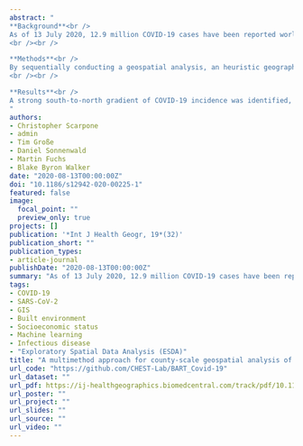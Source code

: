 ```yaml
---
abstract: "
**Background**<br />
As of 13 July 2020, 12.9 million COVID-19 cases have been reported worldwide. Prior studies have demonstrated that local socioeconomic and built environment characteristics may significantly contribute to viral transmission and incidence rates, thereby accounting for some of the spatial variation observed. Due to uncertainties, non-linearities, and multiple interaction effects observed in the associations between COVID-19 incidence and socioeconomic, infrastructural, and built environment characteristics, we present a structured multimethod approach for analysing cross-sectional incidence data within in an Exploratory Spatial Data Analysis (ESDA) framework at the NUTS3 (county) scale.
<br /><br />

**Methods**<br />
By sequentially conducting a geospatial analysis, an heuristic geographical interpretation, a Bayesian machine learning analysis, and parameterising a Generalised Additive Model (GAM), we assessed associations between incidence rates and 368 independent variables describing geographical patterns, socioeconomic risk factors, infrastructure, and features of the build environment. A spatial trend analysis and Local Indicators of Spatial Autocorrelation were used to characterise the geography of age-adjusted COVID-19 incidence rates across Germany, followed by iterative modelling using Bayesian Additive Regression Trees (BART) to identify and measure candidate explanatory variables. Partial dependence plots were derived to quantify and contextualise BART model results, followed by the parameterisation of a GAM to assess correlations.
<br /><br />

**Results**<br />
A strong south-to-north gradient of COVID-19 incidence was identified, facilitating an empirical classification of the study area into two epidemic subregions. All preliminary and final models indicated that location, densities of the built environment, and socioeconomic variables were important predictors of incidence rates in Germany. The top ten predictor variables’ partial dependence exhibited multiple non-linearities in the relationships between key predictor variables and COVID-19 incidence rates. The BART, partial dependence, and GAM results indicate that the strongest predictors of COVID-19 incidence at the county scale were related to community interconnectedness, geographical location, transportation infrastructure, and labour market structure.
"
authors:
- Christopher Scarpone
- admin
- Tim Große
- Daniel Sonnenwald
- Martin Fuchs
- Blake Byron Walker
date: "2020-08-13T00:00:00Z"
doi: "10.1186/s12942-020-00225-1"
featured: false
image:
  focal_point: ""
  preview_only: true
projects: []
publication: '*Int J Health Geogr, 19*(32)'
publication_short: ""
publication_types:
- article-journal
publishDate: "2020-08-13T00:00:00Z"
summary: "As of 13 July 2020, 12.9 million COVID-19 cases have been reported worldwide. Prior studies have demonstrated that local socioeconomic and built environment characteristics may significantly contribute to viral transmission and incidence rates, thereby accounting for some of the spatial variation observed. Due to uncertainties, non-linearities, and multiple interaction effects observed in the associations between COVID-19 incidence and socioeconomic, infrastructural, and built environment characteristics, we present a structured multimethod approach for analysing cross-sectional incidence data within in an Exploratory Spatial Data Analysis (ESDA) framework at the NUTS3 (county) scale."
tags:
- COVID-19
- SARS-CoV-2
- GIS
- Built environment
- Socioeconomic status
- Machine learning
- Infectious disease
- "Exploratory Spatial Data Analysis (ESDA)"
title: "A multimethod approach for county-scale geospatial analysis of emerging infectious diseases. A cross-sectional case study of COVID-19 incidence in Germany"
url_code: "https://github.com/CHEST-Lab/BART_Covid-19"
url_dataset: ""
url_pdf: https://ij-healthgeographics.biomedcentral.com/track/pdf/10.1186/s12942-020-00225-1.pdf
url_poster: ""
url_project: ""
url_slides: ""
url_source: ""
url_video: ""
---
```

